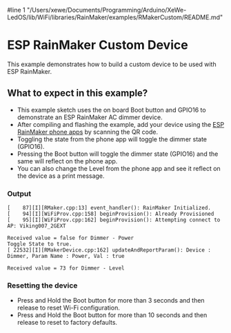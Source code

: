 #line 1 "/Users/xewe/Documents/Programming/Arduino/XeWe-LedOS/lib/WiFi/libraries/RainMaker/examples/RMakerCustom/README.md"
# ESP RainMaker Custom Device

This example demonstrates how to build a custom device to be used with ESP RainMaker.

## What to expect in this example?

- This example sketch uses the on board Boot button and GPIO16 to demonstrate an ESP RainMaker AC dimmer device.
- After compiling and flashing the example, add your device using the [ESP RainMaker phone apps](https://rainmaker.espressif.com/docs/quick-links.html#phone-apps) by scanning the QR code.
- Toggling the state from the phone app will toggle the dimmer state (GPIO16).
- Pressing the Boot button will toggle the dimmer state (GPIO16) and the same will reflect on the phone app.
- You can also change the Level from the phone app and see it reflect on the device as a print message.

### Output

```
[    87][I][RMaker.cpp:13] event_handler(): RainMaker Initialized.
[    94][I][WiFiProv.cpp:158] beginProvision(): Already Provisioned
[    95][I][WiFiProv.cpp:162] beginProvision(): Attempting connect to AP: Viking007_2GEXT

Received value = false for Dimmer - Power
Toggle State to true.
[ 22532][I][RMakerDevice.cpp:162] updateAndReportParam(): Device : Dimmer, Param Name : Power, Val : true

Received value = 73 for Dimmer - Level
```

### Resetting the device
- Press and Hold the Boot button for more than 3 seconds and then release to reset Wi-Fi configuration.
- Press and Hold the Boot button for more than 10 seconds and then release to reset to factory defaults.
